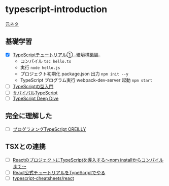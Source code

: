# typescript-introduction

[元ネタ](https://qiita.com/irico/items/33744e15a4e0ca52d6bc)
## 基礎学習

- [x] [TypeScriptチュートリアル① -環境構築編-](https://qiita.com/ochiochi/items/efdaa0ae7d8c972c8103)
  - コンパイル `tsc hello.ts`
  - 実行 `node hello.js`
  - プロジェクト初期化 package.json 出力 `npm init --y`
  - TypeScript プログラム実行 webpack-dev-server 起動 `npm start`
- [ ] [TypeScriptの型入門](https://qiita.com/uhyo/items/e2fdef2d3236b9bfe74a)
- [ ] [サバイバルTypeScript](https://book.yyts.org/)
- [ ] [TypeScript Deep Dive](https://typescript-jp.gitbook.io/deep-dive/)

## 完全に理解した

- [ ] [プログラミングTypeScript OREILLY](https://www.amazon.co.jp/%E3%83%97%E3%83%AD%E3%82%B0%E3%83%A9%E3%83%9F%E3%83%B3%E3%82%B0TypeScript-%E2%80%95%E3%82%B9%E3%82%B1%E3%83%BC%E3%83%AB%E3%81%99%E3%82%8BJavaScript%E3%82%A2%E3%83%97%E3%83%AA%E3%82%B1%E3%83%BC%E3%82%B7%E3%83%A7%E3%83%B3%E9%96%8B%E7%99%BA-Boris-Cherny/dp/4873119049)

## TSXとの連携

- [ ] [ReactのプロジェクトにTypeScriptを導入する〜npm installからコンパイルまで〜](https://qiita.com/toshi-toma/items/080b89000ed7f0242bee)
- [ ] [React公式チュートリアルをTypeScriptでやる](https://note.com/tkugimot/n/nf7fe751298b1)
- [ ] [typescript-cheatsheets/react](https://github.com/typescript-cheatsheets/react)